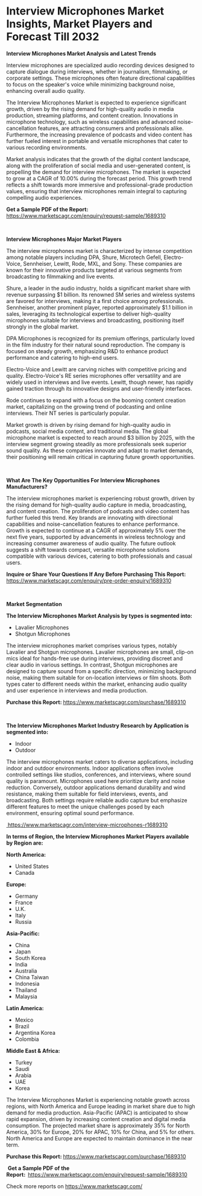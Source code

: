 <p><h1>Interview Microphones Market Insights, Market Players and Forecast Till 2032</h1></p><p><strong>Interview Microphones Market Analysis and Latest Trends</strong></p>
<p><p>Interview microphones are specialized audio recording devices designed to capture dialogue during interviews, whether in journalism, filmmaking, or corporate settings. These microphones often feature directional capabilities to focus on the speaker's voice while minimizing background noise, enhancing overall audio quality. </p><p>The Interview Microphones Market is expected to experience significant growth, driven by the rising demand for high-quality audio in media production, streaming platforms, and content creation. Innovations in microphone technology, such as wireless capabilities and advanced noise-cancellation features, are attracting consumers and professionals alike. Furthermore, the increasing prevalence of podcasts and video content has further fueled interest in portable and versatile microphones that cater to various recording environments.</p><p>Market analysis indicates that the growth of the digital content landscape, along with the proliferation of social media and user-generated content, is propelling the demand for interview microphones. The market is expected to grow at a CAGR of 10.00% during the forecast period. This growth trend reflects a shift towards more immersive and professional-grade production values, ensuring that interview microphones remain integral to capturing compelling audio experiences.</p></p>
<p><strong>Get a Sample PDF of the Report:&nbsp;</strong> <a href="https://www.marketscagr.com/enquiry/request-sample/1689310?utm_campaign=3536&utm_medium=2&utm_source=Github&utm_content=ia&utm_term=04042025&utm_id=interview-microphones">https://www.marketscagr.com/enquiry/request-sample/1689310</a></p>
<p>&nbsp;</p>
<p><strong>Interview Microphones Major Market Players</strong></p>
<p><p>The interview microphones market is characterized by intense competition among notable players including DPA, Shure, Microtech Gefell, Electro-Voice, Sennheiser, Lewitt, Rode, MXL, and Sony. These companies are known for their innovative products targeted at various segments from broadcasting to filmmaking and live events.</p><p>Shure, a leader in the audio industry, holds a significant market share with revenue surpassing $1 billion. Its renowned SM series and wireless systems are favored for interviews, making it a first choice among professionals. Sennheiser, another prominent player, reported approximately $1.1 billion in sales, leveraging its technological expertise to deliver high-quality microphones suitable for interviews and broadcasting, positioning itself strongly in the global market.</p><p>DPA Microphones is recognized for its premium offerings, particularly loved in the film industry for their natural sound reproduction. The company is focused on steady growth, emphasizing R&D to enhance product performance and catering to high-end users.</p><p>Electro-Voice and Lewitt are carving niches with competitive pricing and quality. Electro-Voice's RE series microphones offer versatility and are widely used in interviews and live events. Lewitt, though newer, has rapidly gained traction through its innovative designs and user-friendly interfaces.</p><p>Rode continues to expand with a focus on the booming content creation market, capitalizing on the growing trend of podcasting and online interviews. Their NT series is particularly popular.</p><p>Market growth is driven by rising demand for high-quality audio in podcasts, social media content, and traditional media. The global microphone market is expected to reach around $3 billion by 2025, with the interview segment growing steadily as more professionals seek superior sound quality. As these companies innovate and adapt to market demands, their positioning will remain critical in capturing future growth opportunities.</p></p>
<p>&nbsp;</p>
<p><strong>What Are The Key Opportunities For Interview Microphones Manufacturers?</strong></p>
<p><p>The interview microphones market is experiencing robust growth, driven by the rising demand for high-quality audio capture in media, broadcasting, and content creation. The proliferation of podcasts and video content has further fueled this trend. Key brands are innovating with directional capabilities and noise-cancellation features to enhance performance. Growth is expected to continue at a CAGR of approximately 5% over the next five years, supported by advancements in wireless technology and increasing consumer awareness of audio quality. The future outlook suggests a shift towards compact, versatile microphone solutions compatible with various devices, catering to both professionals and casual users.</p></p>
<p><strong>Inquire or Share Your Questions If Any Before Purchasing This Report:</strong> <a href="https://www.marketscagr.com/enquiry/pre-order-enquiry/1689310?utm_campaign=3536&utm_medium=2&utm_source=Github&utm_content=ia&utm_term=04042025&utm_id=interview-microphones">https://www.marketscagr.com/enquiry/pre-order-enquiry/1689310</a></p>
<p>&nbsp;</p>
<p><strong>Market Segmentation</strong></p>
<p><strong>The Interview Microphones Market Analysis by types is segmented into:</strong></p>
<p><ul><li>Lavalier Microphones</li><li>Shotgun Microphones</li></ul></p>
<p><p>The interview microphones market comprises various types, notably Lavalier and Shotgun microphones. Lavalier microphones are small, clip-on mics ideal for hands-free use during interviews, providing discreet and clear audio in various settings. In contrast, Shotgun microphones are designed to capture sound from a specific direction, minimizing background noise, making them suitable for on-location interviews or film shoots. Both types cater to different needs within the market, enhancing audio quality and user experience in interviews and media production.</p></p>
<p><strong>Purchase this Report:&nbsp;</strong><a href="https://www.marketscagr.com/purchase/1689310?utm_campaign=3536&utm_medium=2&utm_source=Github&utm_content=ia&utm_term=04042025&utm_id=interview-microphones">https://www.marketscagr.com/purchase/1689310</a></p>
<p>&nbsp;</p>
<p><strong>The Interview Microphones Market Industry Research by Application is segmented into:</strong></p>
<p><ul><li>Indoor</li><li>Outdoor</li></ul></p>
<p><p>The interview microphones market caters to diverse applications, including indoor and outdoor environments. Indoor applications often involve controlled settings like studios, conferences, and interviews, where sound quality is paramount. Microphones used here prioritize clarity and noise reduction. Conversely, outdoor applications demand durability and wind resistance, making them suitable for field interviews, events, and broadcasting. Both settings require reliable audio capture but emphasize different features to meet the unique challenges posed by each environment, ensuring optimal sound performance.</p></p>
<p><a href="https://www.marketscagr.com/interview-microphones-r1689310?utm_campaign=3536&utm_medium=2&utm_source=Github&utm_content=ia&utm_term=04042025&utm_id=interview-microphones">&nbsp;https://www.marketscagr.com/interview-microphones-r1689310</a></p>
<p><strong>In terms of Region, the Interview Microphones Market Players available by Region are:</strong></p>
<p>
    <p> <strong> North America: </strong>
        <ul>
            <li>United States</li>
            <li>Canada</li>
        </ul>
        </p> 
    <p> <strong> Europe: </strong>
        <ul>
            <li>Germany</li>
            <li>France</li>
            <li>U.K.</li>
            <li>Italy</li>
            <li>Russia</li>
        </ul>
        </p> 
    <p> <strong> Asia-Pacific: </strong>
        <ul>
            <li>China</li>
            <li>Japan</li>
            <li>South Korea</li>
            <li>India</li>
            <li>Australia</li>
            <li>China Taiwan</li>
            <li>Indonesia</li>
            <li>Thailand</li>
            <li>Malaysia</li>
        </ul>
        </p> 
    <p> <strong> Latin America: </strong>
        <ul>
            <li>Mexico</li>
            <li>Brazil</li>
            <li>Argentina Korea</li>
            <li>Colombia</li>
        </ul>
        </p> 
    <p> <strong> Middle East & Africa: </strong>
        <ul>
            <li>Turkey</li>
            <li>Saudi</li>
            <li>Arabia</li>
            <li>UAE</li>
            <li>Korea</li>
        </ul>
    </p>
    </p>
<p><p>The Interview Microphones Market is experiencing notable growth across regions, with North America and Europe leading in market share due to high demand for media production. Asia-Pacific (APAC) is anticipated to show rapid expansion, driven by increasing content creation and digital media consumption. The projected market share is approximately 35% for North America, 30% for Europe, 20% for APAC, 10% for China, and 5% for others. North America and Europe are expected to maintain dominance in the near term.</p></p>
<p><strong>Purchase this Report: </strong><a href="https://www.marketscagr.com/purchase/1689310?utm_campaign=3536&utm_medium=2&utm_source=Github&utm_content=ia&utm_term=04042025&utm_id=interview-microphones">https://www.marketscagr.com/purchase/1689310</a></p>
<p>&nbsp;<strong>Get a Sample PDF of the Report:&nbsp;&nbsp;</strong><a href="https://www.marketscagr.com/enquiry/request-sample/1689310?utm_campaign=3536&utm_medium=2&utm_source=Github&utm_content=ia&utm_term=04042025&utm_id=interview-microphones">https://www.marketscagr.com/enquiry/request-sample/1689310</a></p>
<p><strong></strong></p>
<p>Check more reports on <a href="https://www.marketscagr.com/?utm_campaign=3536&utm_medium=2&utm_source=Github&utm_content=ia&utm_term=04042025&utm_id=interview-microphones">https://www.marketscagr.com/</a></p>
